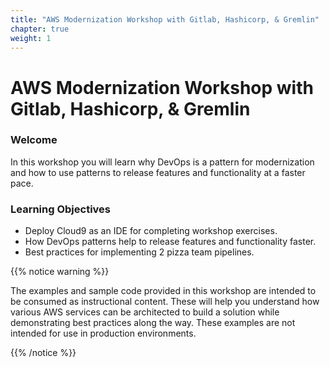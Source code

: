 ```yaml
---
title: "AWS Modernization Workshop with Gitlab, Hashicorp, & Gremlin"
chapter: true
weight: 1
---
```


# AWS Modernization Workshop with Gitlab, Hashicorp, & Gremlin

### Welcome

In this workshop you will learn why DevOps is a pattern for modernization and how to use patterns to release features and functionality at a faster pace.

### Learning Objectives
- Deploy Cloud9 as an IDE for completing workshop exercises.
- How DevOps patterns help to release features and functionality faster.
- Best practices for implementing 2 pizza team pipelines.

{{% notice warning %}}
<p style='text-align: left;'>
The examples and sample code provided in this workshop are intended to be consumed as instructional content. These will help you understand how various AWS services can be architected to build a solution while demonstrating best practices along the way. These examples are not intended for use in production environments.
</p>
{{% /notice %}}